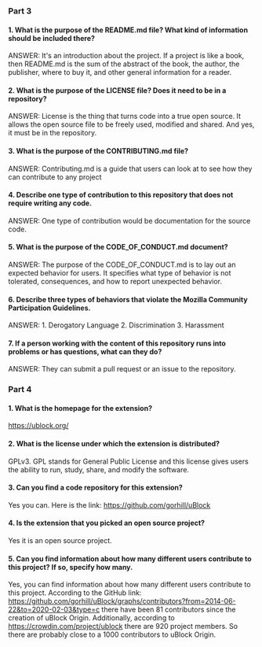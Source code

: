 ### Part 3

#### 1. What is the purpose of the README.md file? What kind of information should be included there?
ANSWER: It's an introduction about the project. If a project is like a book, then README.md is the sum of the abstract of the book, the author, the publisher, where to buy it, and other general information for a reader. 

#### 2. What is the purpose of the LICENSE file? Does it need to be in a repository?
ANSWER: License is the thing that turns code into a true open source. It allows the open source file to be freely used, modified and shared. And yes, it must be in the repository.

#### 3. What is the purpose of the CONTRIBUTING.md file?
ANSWER: Contributing.md is a guide that users can look at to see how they can contribute to any project

#### 4. Describe one type of contribution to this repository that does not require writing any code.
ANSWER: One type of contribution would be documentation for the source code.

#### 5. What is the purpose of the CODE_OF_CONDUCT.md document?
ANSWER: The purpose of the CODE_OF_CONDUCT.md is to lay out an expected behavior for users.  It specifies what type of behavior is not tolerated, consequences, and how to report unexpected behavior.

#### 6. Describe three types of behaviors that violate the Mozilla Community Participation Guidelines.  
ANSWER: 1. Derogatory Language 2. Discrimination 3. Harassment

#### 7. If a person working with the content of this repository runs into problems or has questions, what can they do?
ANSWER: They can submit a pull request or an issue to the repository.

### Part 4
#### 1. What is the homepage for the extension?
https://ublock.org/

#### 2. What is the license under which the extension is distributed?
GPLv3.  GPL stands for General Public License and this license gives users the ability to run, study, share, and modify the software.

#### 3. Can you find a code repository for this extension?
Yes you can.  Here is the link: https://github.com/gorhill/uBlock

#### 4. Is the extension that you picked an open source project?
Yes it is an open source project.

#### 5. Can you find information about how many different users contribute to this project? If so, specify how many.
Yes, you can find information about how many different users contribute to this project.  According to the GitHub link: https://github.com/gorhill/uBlock/graphs/contributors?from=2014-06-22&to=2020-02-03&type=c there have been 81 contributors since the creation of uBlock Origin.  Additionally, according to https://crowdin.com/project/ublock there are 920 project members.  So there are probably close to a 1000 contributors to uBlock Origin.
